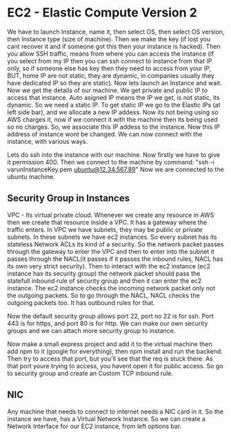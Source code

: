 # EC2 - Elastic Compute Version 2
We have to launch Instance, name it, then select OS, then select OS version, then Instance type (size of machine).
Then we make the key (if lost you cant recover it and if someone got this then your instance is hacked).
Then you allow SSH traffic, means from where you can access the instance (if you select from my IP then you can ssh connect to instance from that IP only, so if someone else has key then they need to access from your IP, BUT, home IP are not static, they are dynamic, in companies usually they have dedicated IP so they are static).
Now lets launch an Instance and wait.
Now we get the details of our machine. We get private and public IP to access that instance. Auto asigned IP means the IP we get, is not static, its dynamic. So we need a static IP.
To get static IP we go to the Elastic IPs (at left side bar), and we allocate a new IP addess. Now its not being using so AWS charges it, now if we connect it with the machine then its being used so no charges. So, we associate this IP addess to the instance.
Now this IP address of instance wont be changed.
We can now connect with the instance, with various ways.

Lets do ssh into the instance with our machine. Now firstly we have to give it permission 400. 
Then we connect to the machine by command: "ssh -i varunInstanceKey.pem ubuntu@12.34.567.89"
Now we are connected to the ubuntu machine.

## Security Group in Instances
VPC - Its virtual private cloud. Whenever we create any resource in AWS then we create that resource inside a VPC. It has a gateway where the traffic enters. In VPC we have subnets, they may be public or private subnets. In these subnets we have ec2 instances.
So every subnet has its stateless Network ACLs its kind of a security. So the network packet passes through the gateway to enter the VPC and then to enter into the subnet it passes through the NACL(it passes if it passes the inbound rules, NACL has its own very strict security). Then to interact with the ec2 instance (ec2 instance has its security group) the network packet should pass the statefull inbound rule of security group and then it can enter the ec2 instance.
The ec2 instance checks the incoming network packet only not the outgoing packets. So to go through the NACL, NACL checks the outgoing packets too. It has outbound rules for that.

Now the default security group allows port 22, port no 22 is for ssh. Port 443 is for https, and port 80 is for http.
We can make our own security groups and we can attach more security group to instance.

Now make a small express project and add it to the virtual machine then add npm to it (google for everything), then npm install and run the backend.
Then try to access that port, but you'll see that the req is stuck there. As that port youre trying to access, you havent open it for public access.
So go to security group and create an Custom TCP inbound rule.



## NIC
Any machine that needs to connect to internet needs a NIC card in it.
So the instance we have, has a Virtual Network Instance. So we can create a Network Interface for our EC2 instance, from left options bar.
